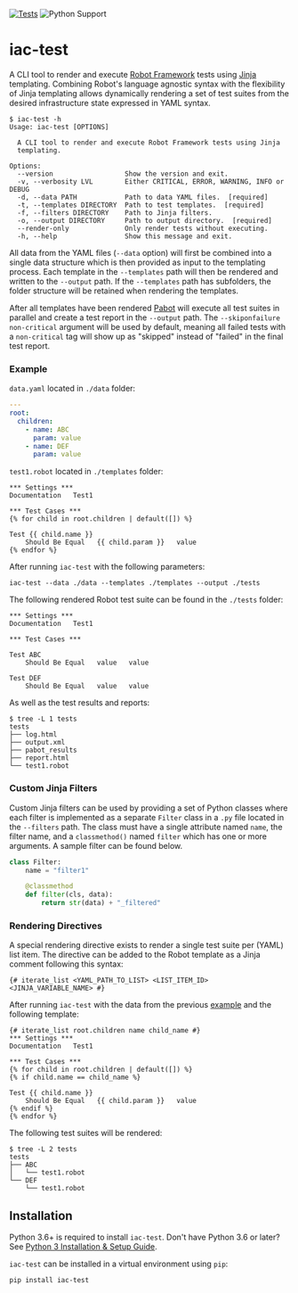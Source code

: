 [![Tests](https://github.com/netascode/iac-test/actions/workflows/test.yml/badge.svg)](https://github.com/netascode/iac-test/actions/workflows/test.yml)
![Python Support](https://img.shields.io/badge/python-3.6%20%7C%203.7%20%7C%203.8%20%7C%203.9%20%7C%203.10-informational "Python Support: 3.6, 3.7, 3.8, 3.9, 3.10")

# iac-test

A CLI tool to render and execute [Robot Framework](https://robotframework.org/) tests using [Jinja](https://jinja.palletsprojects.com/) templating. Combining Robot's language agnostic syntax with the flexibility of Jinja templating allows dynamically rendering a set of test suites from the desired infrastructure state expressed in YAML syntax.

```shell
$ iac-test -h
Usage: iac-test [OPTIONS]

  A CLI tool to render and execute Robot Framework tests using Jinja
  templating.

Options:
  --version                  Show the version and exit.
  -v, --verbosity LVL        Either CRITICAL, ERROR, WARNING, INFO or DEBUG
  -d, --data PATH            Path to data YAML files.  [required]
  -t, --templates DIRECTORY  Path to test templates.  [required]
  -f, --filters DIRECTORY    Path to Jinja filters.
  -o, --output DIRECTORY     Path to output directory.  [required]
  --render-only              Only render tests without executing.
  -h, --help                 Show this message and exit.
```

All data from the YAML files (`--data` option) will first be combined into a single data structure which is then provided as input to the templating process. Each template in the `--templates` path will then be rendered and written to the `--output` path. If the `--templates` path has subfolders, the folder structure will be retained when rendering the templates.

After all templates have been rendered [Pabot](https://pabot.org/) will execute all test suites in parallel and create a test report in the `--output` path. The `--skiponfailure non-critical` argument will be used by default, meaning all failed tests with a `non-critical` tag will show up as "skipped" instead of "failed" in the final test report.

### Example

`data.yaml` located in `./data` folder:

```yaml
---
root:
  children:
    - name: ABC
      param: value
    - name: DEF
      param: value
```

`test1.robot` located in `./templates` folder:

```
*** Settings ***
Documentation   Test1

*** Test Cases ***
{% for child in root.children | default([]) %}

Test {{ child.name }}
    Should Be Equal   {{ child.param }}   value
{% endfor %}
```

After running `iac-test` with the following parameters:

```shell
iac-test --data ./data --templates ./templates --output ./tests
```

The following rendered Robot test suite can be found in the `./tests` folder:

```
*** Settings ***
Documentation   Test1

*** Test Cases ***

Test ABC
    Should Be Equal   value   value

Test DEF
    Should Be Equal   value   value
```

As well as the test results and reports:

```shell
$ tree -L 1 tests
tests
├── log.html
├── output.xml
├── pabot_results
├── report.html
└── test1.robot
```

### Custom Jinja Filters

Custom Jinja filters can be used by providing a set of Python classes where each filter is implemented as a separate `Filter` class in a `.py` file located in the `--filters` path. The class must have a single attribute named `name`, the filter name, and a `classmethod()` named `filter` which has one or more arguments. A sample filter can be found below.

```python
class Filter:
    name = "filter1"

    @classmethod
    def filter(cls, data):
        return str(data) + "_filtered"
```

### Rendering Directives

A special rendering directive exists to render a single test suite per (YAML) list item. The directive can be added to the Robot template as a Jinja comment following this syntax:

```
{# iterate_list <YAML_PATH_TO_LIST> <LIST_ITEM_ID> <JINJA_VARIABLE_NAME> #}
```

After running `iac-test` with the data from the previous [example](#example) and the following template:

```
{# iterate_list root.children name child_name #}
*** Settings ***
Documentation   Test1

*** Test Cases ***
{% for child in root.children | default([]) %}
{% if child.name == child_name %}

Test {{ child.name }}
    Should Be Equal   {{ child.param }}   value
{% endif %}
{% endfor %}
```

The following test suites will be rendered:

```shell
$ tree -L 2 tests
tests
├── ABC
│   └── test1.robot
└── DEF
    └── test1.robot
```

## Installation

Python 3.6+ is required to install `iac-test`. Don't have Python 3.6 or later? See [Python 3 Installation & Setup Guide](https://realpython.com/installing-python/).

`iac-test` can be installed in a virtual environment using `pip`:

```shell
pip install iac-test
```
